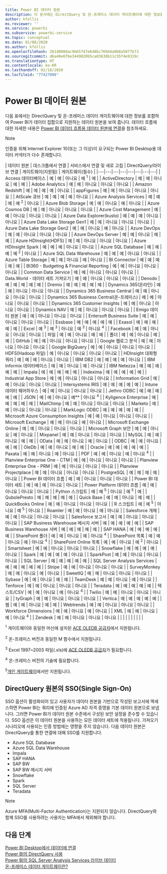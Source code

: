```yaml
---
title: Power BI 데이터 원본
description: 이 문서에는 DirectQuery 및 온-프레미스 데이터 게이트웨이에 대한 정보를 포함하여 Power BI에서 지원하는 데이터 원본이 나열되어 있습니다.
author: kfollis
ms.reviewer: ''
ms.service: powerbi
ms.subservice: powerbi-service
ms.topic: conceptual
ms.date: 01/08/2020
ms.author: kfollis
ms.openlocfilehash: 261d800dac9b65747e648bc76944a0b8a5077b73
ms.sourcegitcommit: d6a48e6f6e3449820b5ca03638b11c55f4e9319c
ms.translationtype: HT
ms.contentlocale: ko-KR
ms.lasthandoff: 02/18/2020
ms.locfileid: "77427096"
---
```

# <a name="power-bi-data-sources"></a>Power BI 데이터 원본

다음 표에서는 DirectQuery 및 온-프레미스 데이터 게이트웨이에 대한 정보를 포함하여 Power BI가 데이터 집합으로 지원하는 데이터 원본을 보여 줍니다. 데이터 흐름에 대한 자세한 내용은 [Power BI 데이터 흐름용 데이터 원본에 연결](service-dataflows-data-sources.md)을 참조하세요.

> [!NOTE]
> 인증을 위해 Internet Explorer 10(또는 그 이상)이 요구되는 Power BI Desktop용 데이터 커넥터가 다수 존재합니다. 


| 데이터 원본 | 데스크톱에서 연결 | 서비스에서 연결 및 새로 고침 | DirectQuery/라이브 연결 | 게이트웨이(지원됨) | 게이트웨이(필수) |
|---|---|---|---|---|---|---|---|
| Access 데이터베이스 | 예 | 예 | 아니요 | 예 <sup>1</sup> | 예 |
| ActiveDirectory | 예 | 예 | 아니요 | 예 | 예 |
| Adobe Analytics | 예 | 예 | 아니요 | 아니요 | 아니요 |
| Amazon Redshift | 예 | 예 | 예 | 예 | 아니요 |
| appFigures | 예 | 예 | 아니요 | 아니요 | 아니요 |
| AtScale 큐브 | 예 | 예 | 예 | 예 | 아니요 |
| Azure Analysis Services | 예 | 예 | 예 | 예 <sup>2</sup> | 아니요 |
| Azure Blob Storage | 예 | 예 | 아니요 | 예 | 아니요 |
| Azure Cosmos DB | 예 | 예 | 아니요 | 아니요 | 아니요 |
| Azure Cost Management | 예 | 예 | 아니요 | 아니요 | 아니요 |
| Azure Data Explorer(kusto) | 예 | 예 | 예 | 아니요 | 아니요 |
| Azure Data Lake Storage Gen1 | 예 | 예 | 아니요 | 아니요 | 아니요 |
| Azure Data Lake Storage Gen2 | 예 | 예 | 아니요 | 예 | 아니요 |
| Azure DevOps | 예 | 예 | 아니요 | 아니요 | 아니요 |
| Azure DevOps Server | 예 | 예 | 아니요 | 예 | 예 |
| Azure HDInsight(HDFS) | 예 | 예 | 아니요 | 아니요 | 아니요 |
| Azure HDInsight Spark | 예 | 예 | 예 | 아니요 | 아니요 |
| Azure SQL Database | 예 | 예 | 예 | 예 <sup>2</sup> | 아니요 |
| Azure SQL Data Warehouse | 예 | 예 | 예 | 아니요 | 아니요 |
| Azure Table Storage | 예 | 예 | 아니요 | 예 | 아니요 |
| BI Connector | 예 | 예 | 예 | 예 | 예 |
| BI360 - Budgeting &amp; Financial Reporting | 예 | 예 | 아니요 | 아니요 | 아니요 |
| Common Data Service | 예 | 예 | 아니요 | 아니요 | 아니요 |
| Data.World - 데이터 세트 가져오기 | 예 | 예 | 아니요 | 아니요 | 아니요 |
| Denodo | 예 | 예 | 예 | 예 | 예 |
| Dremio | 예 | 예 | 예 | 예 | 예 |
| Dynamics 365(온라인) | 예 | 예 | 아니요 | 아니요 | 아니요 |
| Dynamics 365 Business Central | 예 | 예 | 아니요 | 아니요 | 아니요 |
| Dynamics 365 Business Central(온-프레미스) | 예 | 예 | 아니요 | 아니요 | 아니요 |
| Dynamics 365 Customer Insights | 예 | 예 | 아니요 | 아니요 | 아니요 |
| Dynamics NAV | 예 | 예 | 아니요 | 아니요 | 아니요 |
| Emigo 데이터 원본 | 예 | 예 | 아니요 | 아니요 | 아니요 |
| Entersoft Business Suite | 예 | 예 | 아니요 | 아니요 | 아니요 |
| Essbase | 예 | 예 | 예 | 예 | 예 |
| Exasol | 예 | 예 | 예 | 예 | 예 |
| Excel | 예 <sup>3</sup> | 예 <sup>3</sup> | 아니요 | 예 <sup>3</sup> | 아니요 <sup>4</sup> |
| Facebook | 예 | 예 | 아니요 | 아니요 | 아니요 |
| 파일 | 예 | 예 | 아니요 | 예 | 예 |
| 폴더 | 예 | 예 | 아니요 | 예 | 예 |
| GitHub | 예 | 예 | 아니요 | 아니요 | 아니요 |
| Google 웹로그 분석 | 예 | 예 | 아니요 | 아니요 | 아니요 |
| Google BigQuery | 예 | 예 | 아니요 | 아니요 | 아니요 |
| HDFS(Hadoop 파일) | 예 | 아니요 | 아니요 | 아니요 | 아니요 |
| HDInsight 대화형 쿼리 | 예 | 예 | 예 | 아니요 | 아니요 |
| IBM DB2 | 예 | 예 | 예 | 예 | 아니요 |
| IBM Informix 데이터베이스 | 예 | 예 | 아니요 | 예 | 아니요 |
| IBM Netezza | 예 | 예 | 예 | 예 | 예 |
| Impala | 예 | 예 | 예 | 예 | 예 |
| Indexima | 예 | 예 | 예 | 예 | 예 |
| Industrial App Store | 예 | 예 | 아니요 | 아니요 | 아니요 |
| Information Grid | 예 | 예 | 아니요 | 아니요 | 아니요 |
| Intersystems IRIS | 예 | 예 | 예 | 예 | 예 |
| Intune 데이터 웨어하우스 | 예 | 예 | 아니요 | 아니요 | 아니요 |
| Jethro ODBC | 예 | 예 | 예 | 예 | 예 |
| JSON | 예 | 예 | 아니요 | 예** | 아니요 <sup>4</sup> |
| Kyligence Enterprise | 예 | 예 | 예 | 예 | 예 |
| MailChimp | 예 | 예 | 아니요 | 아니요 | 아니요 |
| Marketo | 예 | 예 | 아니요 | 아니요 | 아니요 |
| MarkLogic ODBC | 예 | 예 | 예 | 예 | 예 |
| Microsoft Azure Consumption Insights | 예 | 예 | 아니요 | 아니요 | 아니요 |
| Microsoft Exchange | 예 | 예 | 아니요 | 예 | 아니요 |
| Microsoft Exchange Online | 예 | 예 | 아니요 | 아니요 | 아니요 |
| Microsoft Graph 보안 | 예 | 예 | 아니요 | 예 | 아니요 |
| Mixpanel | 예 | 예 | 아니요 | 아니요 | 아니요 |
| MySQL | 예 | 예 | 아니요 | 예 | 예 |
| OData | 예 | 예 | 아니요 | 예 | 아니요 |
| ODBC | 예 | 예 | 아니요 | 예 | 예 |
| OleDb | 예 | 예 | 아니요 | 예 | 예 |
| Oracle | 예 | 예 | 예 | 예 | 예 |
| Paxata | 예 | 예 | 아니요 | 예 | 아니요 |
| PDF | 예 | 예 | 아니요 | 예 | 아니요 <sup>4</sup> |
| Planview Enterprise One - CTM | 예 | 예 | 아니요 | 아니요 | 아니요 |
| Planview Enterprise One - PRM | 예 | 예 | 아니요 | 아니요 | 아니요 |
| Planview Projectplace | 예 | 예 | 아니요 | 아니요 | 아니요 |
| PostgreSQL | 예 | 예 | 예 | 예 | 아니요 |
| Power BI 데이터 흐름 | 예 | 예 | 아니요 | 아니요 | 아니요 |
| Power BI 데이터 세트 | 예 | 예 | 예 | 아니요 | 아니요 |
| Power Platform 데이터 흐름 | 예 | 예 | 아니요 | 아니요 | 아니요 |
| Python 스크립트 | 예 | 예 <sup>5</sup> | 아니요 | 예 <sup>5</sup> | 예 |
| QubolePresto | 예 | 예 | 예 | 예 | 예 |
| Quick Base | 예 | 예 | 아니요 | 예 | 예 |
| QuickBooks Online | 예 | 예 | 아니요 | 아니요 | 아니요 |
| R 스크립트 | 예 | 예 <sup>5</sup> | 아니요 | 예 <sup>5</sup> | 아니요 |
| Roamler | 예 | 예 | 아니요 | 예 | 아니요 |
| Salesforce 개체 | 예 | 예 | 아니요 | 아니요 | 아니요 |
| Salesforce 보고서 | 예 | 예 | 아니요 | 아니요 | 아니요 |
| SAP Business Warehouse 메시지 서버 | 예 | 예 | 예 | 예 | 예 |
| SAP Business Warehouse 서버 | 예 | 예 | 예 | 예 | 예 |
| SAP HANA | 예 | 예 | 예 | 예 | 예 |
| SharePoint 폴더 | 예 | 예 | 아니요 | 예 | 아니요 <sup>4</sup> |
| SharePoint 목록 | 예 | 예 | 아니요 | 예 | 아니요 <sup>4</sup> |
| SharePoint Online 목록 | 예 | 예 | 아니요 | 예 <sup>2</sup> | 아니요 |
| Smartsheet | 예 | 예 | 아니요 | 아니요 | 아니요 |
| Snowflake | 예 | 예 | 예 | 예 | 아니요 |
| Spark | 예 | 예 | 예 | 예 | 아니요 |
| SparkPost | 예 | 예 | 아니요 | 아니요 | 아니요 |
| SQL Server | 예 | 예 | 예 | 예 | 예 |
| SQL Server Analysis Services | 예 | 예 | 예 | 예 | 예 |
| Stripe | 예 | 예 | 아니요 | 아니요 | 아니요 |
| SurveyMonkey | 예 | 예 | 아니요 | 예 | 아니요 |
| SweetIQ | 예 | 예 | 아니요 | 아니요 | 아니요 |
| Sybase | 예 | 예 | 아니요 | 예 | 예 |
| TeamDesk | 예 | 예 | 아니요 | 예 | 아니요 |
| Tenforce | 예 | 예 | 아니요 | 아니요 | 아니요 |
| Teradata | 예 | 예 | 예 | 예 | 예 |
| 텍스트/CSV | 예 | 예 | 아니요 | 예 | 아니요 <sup>4</sup> |
| Twilio | 예 | 예 | 아니요 | 아니요 | 아니요 |
| tyGraph | 예 | 예 | 아니요 | 아니요 | 아니요 |
| Vertica | 예 | 예 | 예 | 예 | 예 |
| 웹 | 예 | 예 | 아니요 | 예 | 예 |
| Webtrends | 예 | 예 | 아니요 | 아니요 | 아니요 |
| Workforce Dimensions | 예 | 예 | 아니요 | 예 | 아니요 |
| XML | 예 | 예 | 아니요 | 예 | 아니요 <sup>4</sup> |
| Zendesk | 예 | 예 | 아니요 | 아니요 | 아니요 |
| | | | | | | | |

<sup>1</sup> 게이트웨이와 동일한 머신에 설치된 [ACE OLEDB 공급자](https://www.microsoft.com/download/details.aspx?id=54920)에서 지원됩니다.

<sup>2</sup> 온-프레미스 버전과 동일한 M 함수에서 지원됩니다.

<sup>3</sup> Excel 1997~2003 파일(.xls)에 [ACE OLEDB 공급자](https://www.microsoft.com/download/details.aspx?id=54920)가 필요합니다.

<sup>4</sup> 온-프레미스 버전의 기술에 필요합니다.

<sup>5</sup>[개인 게이트웨이](service-gateway-personal-mode.md)에서만 지원됩니다.

## <a name="single-sign-on-sso-for-directquery-sources"></a>DirectQuery 원본의 SSO(Single Sign-On)

SSO 옵션이 활성화되어 있고 사용자가 데이터 원본을 기반으로 작성된 보고서에 액세스하면 Power BI는 쿼리에 인증된 Azure AD 자격 증명을 기본 데이터 원본으로 보냅니다. 그러면 Power BI가 데이터 원본 수준에서 구성된 보안 설정을 준수할 수 있습니다.
SSO 옵션은 이 데이터 원본을 사용하는 모든 데이터 세트에 적용됩니다. 가져오기 시나리오에 사용되는 인증 방법에는 영향을 주지 않습니다. 다음 데이터 원본은 DirectQuery를 통한 연결에 대해 SSO를 지원합니다.

- Azure SQL Database
- Azure SQL Data Warehouse
- Impala
- SAP HANA
- SAP BW
- SAP BW 메시지 서버
- Snowflake
- Spark
- SQL Server
- Teradata

> [!Note]
> Azure MFA(Multi-Factor Authentication)는 지원되지 않습니다. DirectQuery와 함께 SSO를 사용하려는 사용자는 MFA에서 제외해야 합니다.

## <a name="next-steps"></a>다음 단계

[Power BI Desktop에서 데이터에 연결](desktop-quickstart-connect-to-data.md)  
[Power BI의 DirectQuery 사용](desktop-directquery-about.md)  
[Power BI의 SQL Server Analysis Services 라이브 데이터](sql-server-analysis-services-tabular-data.md)  
[온-프레미스 데이터 게이트웨이란?](service-gateway-onprem.md)  
